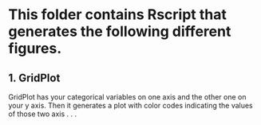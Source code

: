 # This folder contains Rscript that generates the following different figures.
## 1. GridPlot
GridPlot has your categorical variables on one axis and the other one on your y axis. Then it generates a plot with color codes indicating the values of those two axis . . . 
